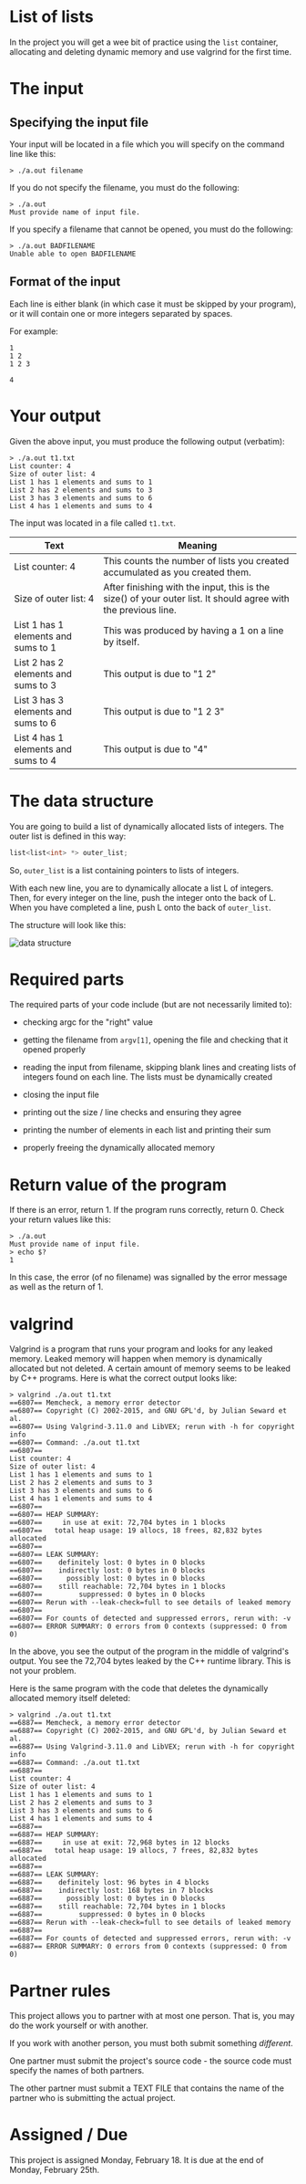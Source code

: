 # List of lists

In the project you will get a wee bit of practice using the ```list``` container, allocating and deleting dynamic memory and use valgrind for the first time.

# The input

## Specifying the input file

Your input will be located in a file which you will specify on the command line like this:

```
> ./a.out filename
```

If you do not specify the filename, you must do the following:

```
> ./a.out
Must provide name of input file.
```

If you specify a filename that cannot be opened, you must do the following:

```
> ./a.out BADFILENAME
Unable able to open BADFILENAME
```

## Format of the input

Each line is either blank (in which case it must be skipped by your program), or it will contain one or more integers separated by spaces.

For example:
```
1
1 2
1 2 3

4
```

# Your output

Given the above input, you must produce the following output (verbatim):

```
> ./a.out t1.txt 
List counter: 4
Size of outer list: 4
List 1 has 1 elements and sums to 1
List 2 has 2 elements and sums to 3
List 3 has 3 elements and sums to 6
List 4 has 1 elements and sums to 4
```

The input was located in a file called ```t1.txt```. 

| Text | Meaning |
| ---- | ------- |
| List counter: 4 | This counts the number of lists you created accumulated as you created them. |
| Size of outer list: 4 | After finishing with the input, this is the size() of your outer list. It should agree with the previous line. |
| List 1 has 1 elements and sums to 1 | This was produced by having a 1 on a line by itself. |
| List 2 has 2 elements and sums to 3 | This output is due to "1 2" |
| List 3 has 3 elements and sums to 6 | This output is due to "1 2 3" |
| List 4 has 1 elements and sums to 4 | This output is due to "4" |

# The data structure

You are going to build a list of dynamically allocated lists of integers. The outer list is defined in this way:

```c++
list<list<int> *> outer_list;
```

So, ```outer_list``` is a list containing pointers to lists of integers.

With each new line, you are to dynamically allocate a list L of integers. Then, for every integer on the line, push the integer onto the back of L. When you have completed a line, push L onto the back of ```outer_list```.

The structure will look like this:

![data structure](./lol.png)

# Required parts

The required parts of your code include (but are not necessarily limited to):

- checking argc for the "right" value

- getting the filename from ```argv[1]```, opening the file and checking that it opened properly

- reading the input from filename, skipping blank lines and creating lists of integers found on each line. The lists must be dynamically created

- closing the input file

- printing out the size / line checks and ensuring they agree

- printing the number of elements in each list and printing their sum

- properly freeing the dynamically allocated memory

# Return value of the program

If there is an error, return 1. If the program runs correctly, return 0. Check your return values like this:

```
> ./a.out
Must provide name of input file.
> echo $?
1
```

In this case, the error (of no filename) was signalled by the error message as well as the return of 1.

# valgrind

Valgrind is a program that runs your program and looks for any leaked memory. Leaked memory will happen when memory is dynamically allocated but not deleted. A certain amount of memory seems to be leaked by C++ programs. Here is what the correct output looks like:

```
> valgrind ./a.out t1.txt 
==6807== Memcheck, a memory error detector
==6807== Copyright (C) 2002-2015, and GNU GPL'd, by Julian Seward et al.
==6807== Using Valgrind-3.11.0 and LibVEX; rerun with -h for copyright info
==6807== Command: ./a.out t1.txt
==6807== 
List counter: 4
Size of outer list: 4
List 1 has 1 elements and sums to 1
List 2 has 2 elements and sums to 3
List 3 has 3 elements and sums to 6
List 4 has 1 elements and sums to 4
==6807== 
==6807== HEAP SUMMARY:
==6807==     in use at exit: 72,704 bytes in 1 blocks
==6807==   total heap usage: 19 allocs, 18 frees, 82,832 bytes allocated
==6807== 
==6807== LEAK SUMMARY:
==6807==    definitely lost: 0 bytes in 0 blocks
==6807==    indirectly lost: 0 bytes in 0 blocks
==6807==      possibly lost: 0 bytes in 0 blocks
==6807==    still reachable: 72,704 bytes in 1 blocks
==6807==         suppressed: 0 bytes in 0 blocks
==6807== Rerun with --leak-check=full to see details of leaked memory
==6807== 
==6807== For counts of detected and suppressed errors, rerun with: -v
==6807== ERROR SUMMARY: 0 errors from 0 contexts (suppressed: 0 from 0)
```

In the above, you see the output of the program in the middle of valgrind's output. You see the 72,704 bytes leaked by the C++ runtime library. This is not your problem.

Here is the same program with the code that deletes the dynamically allocated memory itself deleted:

```
> valgrind ./a.out t1.txt 
==6887== Memcheck, a memory error detector
==6887== Copyright (C) 2002-2015, and GNU GPL'd, by Julian Seward et al.
==6887== Using Valgrind-3.11.0 and LibVEX; rerun with -h for copyright info
==6887== Command: ./a.out t1.txt
==6887== 
List counter: 4
Size of outer list: 4
List 1 has 1 elements and sums to 1
List 2 has 2 elements and sums to 3
List 3 has 3 elements and sums to 6
List 4 has 1 elements and sums to 4
==6887== 
==6887== HEAP SUMMARY:
==6887==     in use at exit: 72,968 bytes in 12 blocks
==6887==   total heap usage: 19 allocs, 7 frees, 82,832 bytes allocated
==6887== 
==6887== LEAK SUMMARY:
==6887==    definitely lost: 96 bytes in 4 blocks
==6887==    indirectly lost: 168 bytes in 7 blocks
==6887==      possibly lost: 0 bytes in 0 blocks
==6887==    still reachable: 72,704 bytes in 1 blocks
==6887==         suppressed: 0 bytes in 0 blocks
==6887== Rerun with --leak-check=full to see details of leaked memory
==6887== 
==6887== For counts of detected and suppressed errors, rerun with: -v
==6887== ERROR SUMMARY: 0 errors from 0 contexts (suppressed: 0 from 0)
```

# Partner rules

This project allows you to partner with at most one person. That is, you may do the work yourself or with another.

If you work with another person, you must both submit something *different*.

One partner must submit the project's source code - the source code must specify the names of both partners.

The other partner must submit a TEXT FILE that contains the name of the partner who is submitting the actual project.

# Assigned / Due

This project is assigned Monday, February 18. It is due at the end of Monday, February 25th.


